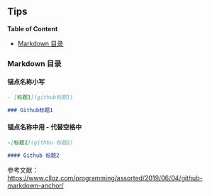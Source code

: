 ## Tips

**Table of Content**

- [Markdown 目录](#markdown-目录)



### Markdown 目录

#### 锚点名称小写

```markdown
- [标题1](github标题1)

### Github标题1
```

#### 锚点名称中用 - 代替空格中

```markdown
-[标题2](githbu-标题2)

#### Github 标题2
```

参考文献：https://www.clloz.com/programming/assorted/2019/06/04/github-markdown-anchor/
